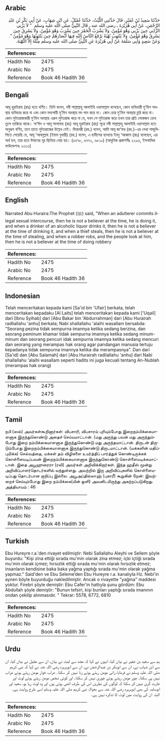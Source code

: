 ## Arabic


<div dir="rtl" lang="ar" style={{fontSize:'larger',backgroundColor:'#f8f9fa',padding:20}}>
حَدَّثَنَا سَعِيدُ بْنُ عُفَيْرٍ، قَالَ حَدَّثَنِي اللَّيْثُ، حَدَّثَنَا عُقَيْلٌ، عَنِ ابْنِ شِهَابٍ، عَنْ أَبِي بَكْرِ بْنِ عَبْدِ الرَّحْمَنِ، عَنْ أَبِي هُرَيْرَةَ ـ رضى الله عنه ـ قَالَ النَّبِيُّ صلى الله عليه وسلم ‏ "‏ لاَ يَزْنِي الزَّانِي حِينَ يَزْنِي وَهْوَ مُؤْمِنٌ، وَلاَ يَشْرَبُ الْخَمْرَ حِينَ يَشْرَبُ وَهْوَ مُؤْمِنٌ، وَلاَ يَسْرِقُ حِينَ يَسْرِقُ وَهْوَ مُؤْمِنٌ، وَلاَ يَنْتَهِبُ نُهْبَةً يَرْفَعُ النَّاسُ إِلَيْهِ فِيهَا أَبْصَارَهُمْ حِينَ يَنْتَهِبُهَا وَهْوَ مُؤْمِنٌ ‏"‏‏.‏ وَعَنْ سَعِيدٍ وَأَبِي سَلَمَةَ عَنْ أَبِي هُرَيْرَةَ عَنِ النَّبِيِّ صلى الله عليه وسلم مِثْلَهُ إِلاَّ النُّهْبَةَ‏.‏
</div>
<div style={{backgroundColor:'#f8f9fa',padding:20, marginBottom: 10}}><table> <thead> <tr> <th>References:</th> <th></th> </tr> </thead> <tbody><tr><td>Hadith No</td><td>2475</td></tr><tr><td>Arabic No</td><td>2475</td></tr><tr><td>Reference</td><td>Book 46 Hadith 36</td></tr></tbody></table></div>

## Bengali


<div dir="ltr" lang="bn" style={{fontSize:'larger',backgroundColor:'#f8f9fa',padding:20}}>
আবূ হুরাইরাহ (রাঃ) হতে বর্ণিত। তিনি বলেন, নবী সাল্লাল্লাহু আলাইহি ওয়াসাল্লাম বলেছেন, কোন ব্যভিচারী মু’মিন অবস্থায় ব্যভিচার করে না এবং কোন মদ্যপায়ী মু’মিন অবস্থায় মদ পান করে না। কোন চোর মু’মিন অবস্থায় চুরি করে না। কোন লুটতরাজকারী মু’মিন অবস্থায় এরূপ লুটতরাজ করে না যে, যখন সে লুটতরাজ করে তখন তার প্রতি লোকজন চোখ তুলে তাকিয়ে থাকে। সা‘ঈদ ও আবূ সালামাহ (রাঃ) আবূ হুরাইরাহ (রাঃ) সূত্রে নবী সাল্লাল্লাহু আলাইহি ওয়াসাল্লাম হতে অনুরূপ বর্ণিত, তবে তাতে লুটতরাজের উল্লেখ নেই। ফিরাবরী (রহ.) বলেন, আমি আবূ জা‘ফর (রহ.)-এর লেখা পান্ডুলিপিতে পেয়েছি যে, আবূ ‘আবদুল্লাহ (ইমাম বুখারী) (রহ.) বলেন, এ হাদীসের ব্যাখ্যায় ইবনু ‘আব্বাস (রাঃ) বলেছেন, এর অর্থ হল, তার হতে ঈমানের নূর ছিনিয়ে নেয়া হয়। (৫৫৭৮, ৬৭৭২, ৬৮১০) (আধুনিক প্রকাশনীঃ ২২৯৬, ইসলামিক ফাউন্ডেশনঃ ২৩১৩)
</div>
<div style={{backgroundColor:'#f8f9fa',padding:20, marginBottom: 10}}><table> <thead> <tr> <th>References:</th> <th></th> </tr> </thead> <tbody><tr><td>Hadith No</td><td>2475</td></tr><tr><td>Arabic No</td><td>2475</td></tr><tr><td>Reference</td><td>Book 46 Hadith 36</td></tr></tbody></table></div>

## English


<div dir="ltr" lang="en" style={{fontSize:'larger',backgroundColor:'#f8f9fa',padding:20}}>
Narrated Abu Huraira:The Prophet (ﷺ) said, "When an adulterer commits illegal sexual intercourse, then he is not a believer at the time, he is doing it, and when a drinker of an alcoholic liquor drinks it, then he is not a believer at the time of drinking it, and when a thief steals, then he is not a believer at the time of stealing, and when a robber robs, and the people look at him, then he is not a believer at the time of doing robbery
</div>
<div style={{backgroundColor:'#f8f9fa',padding:20, marginBottom: 10}}><table> <thead> <tr> <th>References:</th> <th></th> </tr> </thead> <tbody><tr><td>Hadith No</td><td>2475</td></tr><tr><td>Arabic No</td><td>2475</td></tr><tr><td>Reference</td><td>Book 46 Hadith 36</td></tr></tbody></table></div>

## Indonesian


<div dir="ltr" lang="id" style={{fontSize:'larger',backgroundColor:'#f8f9fa',padding:20}}>
Telah menceritakan kepada kami [Sa'id bin 'Ufair] berkata, telah menceritakan kepadaku [Al Laits] telah menceritakan kepada kami ['Uqail] dari [Ibnu Syihab] dari [Abu Bakar bin 'Abdurrahman] dari [Abu Hurairah radliallahu 'anhu] berkata; Nabi shallallahu 'alaihi wasallam bersabda: "Seorang pezina tidak sempurna imannya ketika sedang berzina, dan seorang peminum khamar tidak sempurna imannya ketika sedang minum-minum dan seorang pencuri idak sempurna imannya ketika sedang mencuri dan seorang yang merampas hak orang agar pandangan manusia tertuju kepadanya tidak sempurna imannya ketika dia merampasnya". Dan dari [Sa'id] dan [Abu Salamah] dari [Abu Hurairah radliallahu 'anhu] dari Nabi shallallahu 'alaihi wasallam seperti hadits ini juga kecuali tentang An-Nublah (merampas hak orang)
</div>
<div style={{backgroundColor:'#f8f9fa',padding:20, marginBottom: 10}}><table> <thead> <tr> <th>References:</th> <th></th> </tr> </thead> <tbody><tr><td>Hadith No</td><td>2475</td></tr><tr><td>Arabic No</td><td>2475</td></tr><tr><td>Reference</td><td>Book 46 Hadith 36</td></tr></tbody></table></div>

## Tamil


<div dir="ltr" lang="ta" style={{fontSize:'larger',backgroundColor:'#f8f9fa',padding:20}}>
நபி (ஸல்) அவர்கள்கூறினார்கள்: விபசாரி, விபசாரம் புரியும்போது இறைநம்பிக்கையாளனாக இருந்துகொண்டு அதைச் செய்யமாட்டான். (மது அருந்து பவன் மது அருந்தும்போது இறை நம்பிக்கையாளனாக இருந்துகொண்டு மது அருந்தமாட்டான். திருடன் திருடும்போது இறைநம்பிக்கையாளனாக இருந்துகொண்டு திருடமாட்டான். (மக்களின் மதிப்புமிக்க) செல்வத்தை, மக்கள் தம் விழிகளை உயர்த்திப் பார்த்துக் கொண்டிருக்கக் கொள்ளையடிப்பவன் இறைநம்பிக்கையாளனாக இருந்துகொண்டு கொள்ளையடிக்கமாட்டான். இதை அபூஹுரைரா (ரலி) அவர்கள் அறிவிக்கிறார்கள். இந்த ஹதீஸ் மூன்று அறிவிப்பாளர்தொடர்களில் வந்துள்ளது. அவற்றில் இரு அறிவிப்புகளில் கொள்ளையடிப்பது தொடர்பான குறிப்பு இல்லை. அபூஅப்தில்லாஹ் (புகாரீ) கூறுகின் றேன்: இவற்றைச் செய்யும்போது இறை நம்பிக்கை(யின் ஒளி) அவனிடமிருந்து அகற்றப்படுகிறது. அத்தியாயம் : 46
</div>
<div style={{backgroundColor:'#f8f9fa',padding:20, marginBottom: 10}}><table> <thead> <tr> <th>References:</th> <th></th> </tr> </thead> <tbody><tr><td>Hadith No</td><td>2475</td></tr><tr><td>Arabic No</td><td>2475</td></tr><tr><td>Reference</td><td>Book 46 Hadith 36</td></tr></tbody></table></div>

## Turkish


<div dir="ltr" lang="tr" style={{fontSize:'larger',backgroundColor:'#f8f9fa',padding:20}}>
Ebu Hureyre r.a.'den rivayet edilmiştir: Nebi Sallallahu Aleyhi ve Sellem şöyle buyurdu: "Kişi zina ettiği sırada mu'min olarak zina etmez; içki içtiği sırada mu'min olarak içmez; hırsızlık ettiği sırada mu'min olarak hırsızlık etmez; insanların kendisine baka baka yağma yaptığı sırada mu'min olarak yağma yapmaz." Said'den ve Ebu Seleme’den Ebu Hureyre r.a. kanalıyla Hz. Nebi'in aynen böyle buyurduğu nakledilmiştir. Ancak o rivayette "yağma" maddesi yoktur. Firebri şöyle demiştir: Ebu Cafer'in hattıyla şunu gördüm: Ebu Abdullah şöyle demiştir: "Bunun tefsiri, kişi bunları yaptığı sırada imanının ondan çekilip alınmasıdır. " Tekrar: 5578, 6772, 6810
</div>
<div style={{backgroundColor:'#f8f9fa',padding:20, marginBottom: 10}}><table> <thead> <tr> <th>References:</th> <th></th> </tr> </thead> <tbody><tr><td>Hadith No</td><td>2475</td></tr><tr><td>Arabic No</td><td>2475</td></tr><tr><td>Reference</td><td>Book 46 Hadith 36</td></tr></tbody></table></div>

## Urdu


<div dir="rtl" lang="ur" style={{fontSize:'larger',backgroundColor:'#f8f9fa',padding:20}}>
ہم سے سعید بن عفیر نے بیان کیا، انہوں نے کہا کہ مجھ سے لیث نے بیان، ان سے عقیل نے بیان کیا، ان سے ابن شہاب نے، ان سے ابوبکر بن عبدالرحمٰن نے، ان سے ابوہریرہ رضی اللہ عنہ نے کہا کہ نبی کریم صلی اللہ علیہ وسلم نے فرمایا، زانی مومن رہتے ہوئے زنا نہیں کر سکتا۔ شراب خوار مومن رہتے ہوئے شراب نہیں پی سکتا۔ چور مومن رہتے ہوئے چوری نہیں کر سکتا۔ اور کوئی شخص مومن رہتے ہوئے لوٹ اور غارت گری نہیں کر سکتا کہ لوگوں کی نظریں اس کی طرف اٹھی ہوئی ہوں اور وہ لوٹ رہا ہو، سعید اور ابوسلمہ کی بھی ابوہریرہ رضی اللہ عنہ سے بحوالہ نبی کریم صلی اللہ علیہ وسلم اسی طرح روایت ہے۔ البتہ ان کی روایت میں لوٹ کا تذکرہ نہیں ہے۔
</div>
<div style={{backgroundColor:'#f8f9fa',padding:20, marginBottom: 10}}><table> <thead> <tr> <th>References:</th> <th></th> </tr> </thead> <tbody><tr><td>Hadith No</td><td>2475</td></tr><tr><td>Arabic No</td><td>2475</td></tr><tr><td>Reference</td><td>Book 46 Hadith 36</td></tr></tbody></table></div>